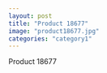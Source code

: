 ```yaml
---
layout: post
title: "Product 18677"
image: "product18677.jpg"
categories: "category1"
---
```

Product 18677
